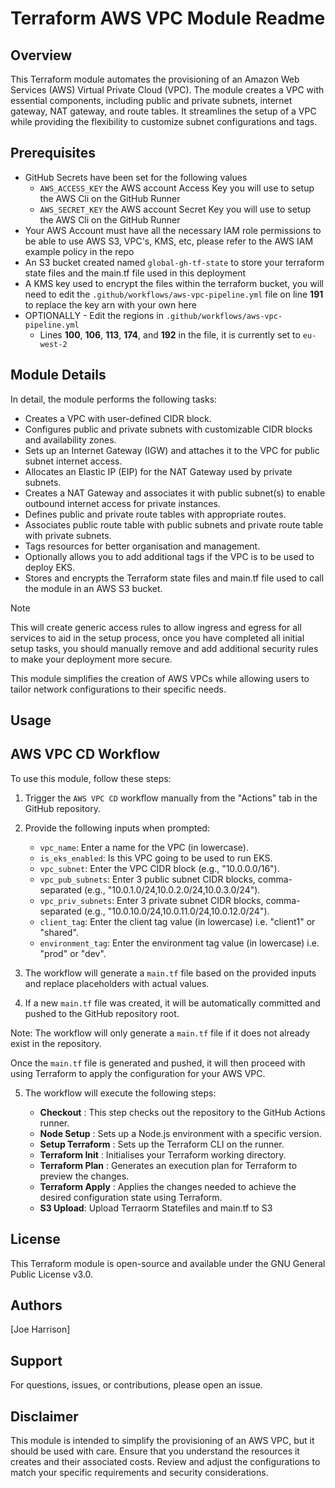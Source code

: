 # Terraform AWS VPC Module Readme

## Overview

This Terraform module automates the provisioning of an Amazon Web Services (AWS) Virtual Private Cloud (VPC). The module creates a VPC with essential components, including public and private subnets, internet gateway, NAT gateway, and route tables. It streamlines the setup of a VPC while providing the flexibility to customize subnet configurations and tags.

## Prerequisites
- GitHub Secrets have been set for the following values
   - `AWS_ACCESS_KEY` the AWS account Access Key you will use to setup the AWS Cli on the GitHub Runner
   - `AWS_SECRET_KEY` the AWS account Secret Key you will use to setup the AWS Cli on the GitHub Runner
- Your AWS Account must have all the necessary IAM role permissions to be able to use AWS S3, VPC's, KMS, etc, please refer to the AWS IAM example policy in the repo
- An S3 bucket created named `global-gh-tf-state` to store your terraform state files and the main.tf file used in this deployment
- A KMS key used to encrypt the files within the terraform bucket, you will need to edit the `.github/workflows/aws-vpc-pipeline.yml` file on line **191** to replace the key arn with your own here
- OPTIONALLY - Edit the regions in `.github/workflows/aws-vpc-pipeline.yml`
    - Lines **100**, **106**, **113**, **174**, and **192** in the file, it is currently set to `eu-west-2`

## Module Details

In detail, the module performs the following tasks:

- Creates a VPC with user-defined CIDR block.
- Configures public and private subnets with customizable CIDR blocks and availability zones.
- Sets up an Internet Gateway (IGW) and attaches it to the VPC for public subnet internet access.
- Allocates an Elastic IP (EIP) for the NAT Gateway used by private subnets.
- Creates a NAT Gateway and associates it with public subnet(s) to enable outbound internet access for private instances.
- Defines public and private route tables with appropriate routes.
- Associates public route table with public subnets and private route table with private subnets.
- Tags resources for better organisation and management.
- Optionally allows you to add additional tags if the VPC is to be used to deploy EKS.
- Stores and encrypts the Terraform state files and main.tf file used to call the module in an AWS S3 bucket.

> [!NOTE]  
> This will create generic access rules to allow ingress and egress for all services to aid in the setup process, once you have completed all initial setup tasks, you should manually remove and add additional security rules to make your deployment more secure.

This module simplifies the creation of AWS VPCs while allowing users to tailor network configurations to their specific needs.

## Usage

## AWS VPC CD Workflow
To use this module, follow these steps:

1. Trigger the `AWS VPC CD` workflow manually from the "Actions" tab in the GitHub repository.

2. Provide the following inputs when prompted:

   - `vpc_name`: Enter a name for the VPC (in lowercase).
   - `is_eks_enabled`: Is this VPC going to be used to run EKS.
   - `vpc_subnet`: Enter the VPC CIDR block (e.g., "10.0.0.0/16").
   - `vpc_pub_subnets`: Enter 3 public subnet CIDR blocks, comma-separated (e.g., "10.0.1.0/24,10.0.2.0/24,10.0.3.0/24").
   - `vpc_priv_subnets`: Enter 3 private subnet CIDR blocks, comma-separated (e.g., "10.0.10.0/24,10.0.11.0/24,10.0.12.0/24").
   - `client_tag`: Enter the client tag value (in lowercase) i.e. "client1" or "shared".
   - `environment_tag`: Enter the environment tag value (in lowercase) i.e. "prod" or "dev".

3. The workflow will generate a `main.tf` file based on the provided inputs and replace placeholders with actual values.

4. If a new `main.tf` file was created, it will be automatically committed and pushed to the GitHub repository root.

Note: The workflow will only generate a `main.tf` file if it does not already exist in the repository.

Once the `main.tf` file is generated and pushed, it will then proceed with using Terraform to apply the configuration for your AWS VPC.

5. The workflow will execute the following steps:

   - **Checkout** : This step checks out the repository to the GitHub Actions runner.
   - **Node Setup** : Sets up a Node.js environment with a specific version.
   - **Setup Terraform** : Sets up the Terraform CLI on the runner.
   - **Terraform Init** : Initialises your Terraform working directory.
   - **Terraform Plan** : Generates an execution plan for Terraform to preview the changes.
   - **Terraform Apply** : Applies the changes needed to achieve the desired configuration state using Terraform.
   - **S3 Upload**: Upload Terraorm Statefiles and main.tf to S3

## License

This Terraform module is open-source and available under the GNU General Public License v3.0.

## Authors

[Joe Harrison]

## Support

For questions, issues, or contributions, please open an issue.

## Disclaimer

This module is intended to simplify the provisioning of an AWS VPC, but it should be used with care. Ensure that you understand the resources it creates and their associated costs. Review and adjust the configurations to match your specific requirements and security considerations.
